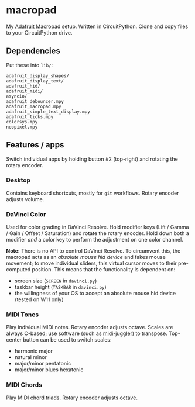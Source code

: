 # macropad
My [Adafruit Macropad](https://www.adafruit.com/product/5128) setup. Written in CircuitPython. Clone and copy files to your CircuitPython drive.

## Dependencies

Put these into `lib/`:

```
adafruit_display_shapes/
adafruit_display_text/
adafruit_hid/
adafruit_midi/
asyncio/
adafruit_debouncer.mpy
adafruit_macropad.mpy
adafruit_simple_text_display.mpy
adafruit_ticks.mpy
colorsys.mpy
neopixel.mpy
```

## Features / apps

Switch individual apps by holding button #2 (top-right) and rotating the rotary encoder.

### Desktop

Contains keyboard shortcuts, mostly for `git` workflows. Rotary encoder adjusts volume.

### DaVinci Color

Used for color grading in DaVinci Resolve. Hold modifier keys (Lift / Gamma / Gain / Offset / Saturation) and rotate the rotary encoder. Hold down both a modifier *and* a color key to perform the adjustment on one color channel.

**Note:** There is no API to control DaVinci Resolve. To circumvent this, the macropad acts as an *absolute mouse hid device* and fakes mouse movement; to move individual sliders, this virtual cursor moves to their pre-computed position. This means that the functionality is dependent on:

  - screen size (`SCREEN` in `davinci.py`)
  - taskbar height (`TASKBAR` in `davinci.py`)
  - the willingness of your OS to accept an absolute mouse hid device (tested on W11 only)

### MIDI Tones

Play individual MIDI notes. Rotary encoder adjusts octave. Scales are always C-based; use software (such as [midi-juggler](https://ondras.github.io/midi-juggler/)) to transpose. Top-center button can be used to switch scales:

  - harmonic major
  - natural minor
  - major/minor pentatonic
  - major/minor blues hexatonic

### MIDI Chords

Play MIDI chord triads. Rotary encoder adjusts octave.

